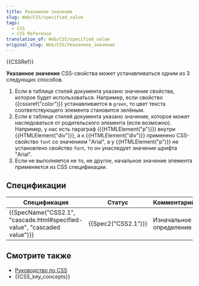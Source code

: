 ```yaml
---
title: Указанное значение
slug: Web/CSS/specified_value
tags:
  - CSS
  - CSS Reference
translation_of: Web/CSS/specified_value
original_slug: Web/CSS/Указанное_значение
---
```

{{CSSRef}}

**Указанное значение** CSS-свойства может устанавливаться одним из 3 следующих способов.

1.  Если в таблице стилей документа указано значение свойства, которое будет использоваться. Например, если свойство {{cssxref("color")}} устанавливается в `green`, то цвет текста соответствующего элемента становится зелёным.
2.  Если в таблице стилей документа указано значение, которое может наследоваться от родительского элемента (если возможно). Например, у нас есть параграф ({{HTMLElement("p")}}) внутри {{HTMLElement("div")}}, а к {{HTMLElement("div")}} применено CSS-свойство `font` со значением "Arial", а у {{HTMLElement("p")}} не установлено свойство `font`, то он унаследует значение шрифта "Arial".
3.  Если не выполняется не то, не другое, начальное значение элемента применяется из CSS спецификации.

## Спецификации

| Спецификация                                                                                     | Статус                   | Комментарий             |
| ------------------------------------------------------------------------------------------------ | ------------------------ | ----------------------- |
| {{SpecName("CSS2.1", "cascade.html#specified-value", "cascaded value")}} | {{Spec2("CSS2.1")}} | Изначальное определение |

## Смотрите также

- [Руководство по CSS](/ru/docs/Web/CSS/Reference)
- {{CSS_key_concepts}}
